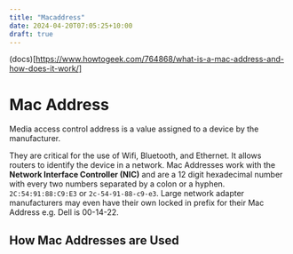 ```yaml
---
title: "Macaddress"
date: 2024-04-20T07:05:25+10:00
draft: true
---
```


(docs)[https://www.howtogeek.com/764868/what-is-a-mac-address-and-how-does-it-work/]

# Mac Address

Media access control address is a value assigned to a device by the manufacturer.

They are critical for the use of Wifi, Bluetooth, and Ethernet. It allows routers to identify the device in a network. Mac Addresses work with the **Network Interface Controller (NIC)** and are a 12 digit hexadecimal number with every two numbers separated by a colon or a hyphen. `2C:54:91:88:C9:E3` or `2c-54-91-88-c9-e3`. Large network adapter manufacturers may even have their own locked in prefix for their Mac Address e.g. Dell is 00-14-22.

## How Mac Addresses are Used
